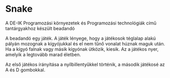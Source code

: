Snake
=====

A DE-IK Programozási környezetek és Programozási technológiák című tantárgyakhoz készült beadandó

A beadandó egy játék. A játék lényege, hogy a játékosok téglalap alakú pályán mozognak a kígyójukkal és el nem tűnő vonalat húznak maguk után.
Ha a kígyó falnak vagy másik kígyónak ütközik, kiesik. Az a játékos nyer, amelyik a legtovább marad életben.

Az első játékos írányítása a nyílbillentyűkkel történik, a második játékosé az A és D gombokkal.
